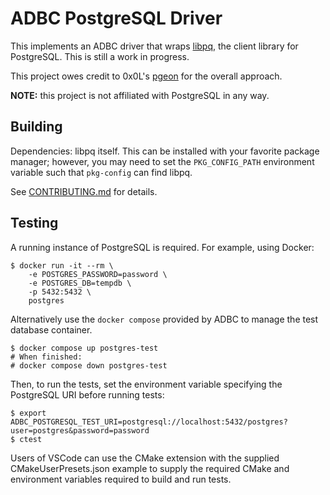 <!---
  Licensed to the Apache Software Foundation (ASF) under one
  or more contributor license agreements.  See the NOTICE file
  distributed with this work for additional information
  regarding copyright ownership.  The ASF licenses this file
  to you under the Apache License, Version 2.0 (the
  "License"); you may not use this file except in compliance
  with the License.  You may obtain a copy of the License at

    http://www.apache.org/licenses/LICENSE-2.0

  Unless required by applicable law or agreed to in writing,
  software distributed under the License is distributed on an
  "AS IS" BASIS, WITHOUT WARRANTIES OR CONDITIONS OF ANY
  KIND, either express or implied.  See the License for the
  specific language governing permissions and limitations
  under the License.
-->

# ADBC PostgreSQL Driver

This implements an ADBC driver that wraps [libpq][libpq], the client
library for PostgreSQL.  This is still a work in progress.

This project owes credit to 0x0L's [pgeon][pgeon] for the overall
approach.

**NOTE:** this project is not affiliated with PostgreSQL in any way.

[libpq]: https://www.postgresql.org/docs/current/libpq.html
[pgeon]: https://github.com/0x0L/pgeon

## Building

Dependencies: libpq itself. This can be installed with your favorite
package manager; however, you may need to set the `PKG_CONFIG_PATH`
environment variable such that `pkg-config` can find libpq.

See [CONTRIBUTING.md](../../CONTRIBUTING.md) for details.

## Testing

A running instance of PostgreSQL is required.  For example, using Docker:

```shell
$ docker run -it --rm \
    -e POSTGRES_PASSWORD=password \
    -e POSTGRES_DB=tempdb \
    -p 5432:5432 \
    postgres
```

Alternatively use the `docker compose` provided by ADBC to manage the test
database container.

```shell
$ docker compose up postgres-test
# When finished:
# docker compose down postgres-test
```

Then, to run the tests, set the environment variable specifying the
PostgreSQL URI before running tests:

```shell
$ export ADBC_POSTGRESQL_TEST_URI=postgresql://localhost:5432/postgres?user=postgres&password=password
$ ctest
```

Users of VSCode can use the CMake extension with the supplied CMakeUserPresets.json
example to supply the required CMake and environment variables required to build and
run tests.
